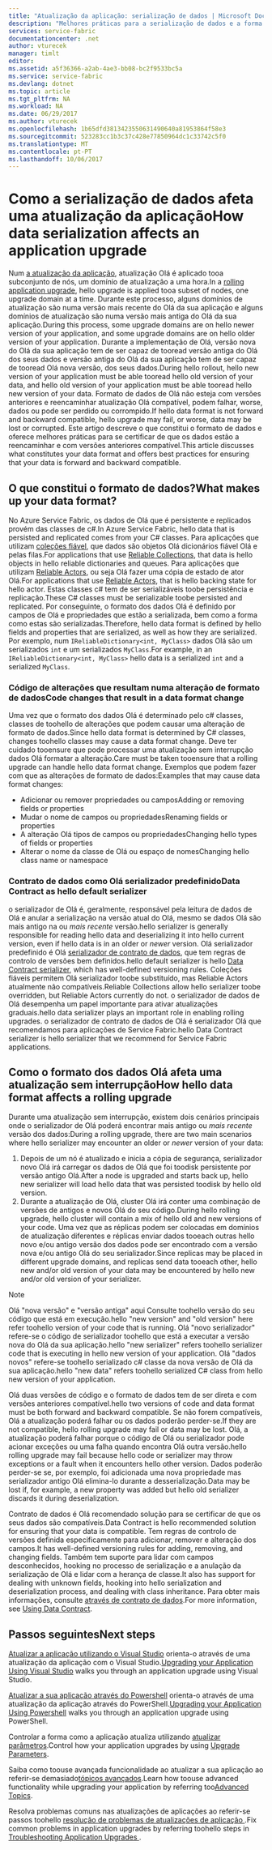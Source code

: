 ```yaml
---
title: "Atualização da aplicação: serialização de dados | Microsoft Docs"
description: "Melhores práticas para a serialização de dados e a forma como afeta a atualizações graduais de aplicação."
services: service-fabric
documentationcenter: .net
author: vturecek
manager: timlt
editor: 
ms.assetid: a5f36366-a2ab-4ae3-bb08-bc2f9533bc5a
ms.service: service-fabric
ms.devlang: dotnet
ms.topic: article
ms.tgt_pltfrm: NA
ms.workload: NA
ms.date: 06/29/2017
ms.author: vturecek
ms.openlocfilehash: 1b65dfd3813423550631490640a81953864f58e3
ms.sourcegitcommit: 523283cc1b3c37c428e77850964dc1c33742c5f0
ms.translationtype: MT
ms.contentlocale: pt-PT
ms.lasthandoff: 10/06/2017
---
```

# <a name="how-data-serialization-affects-an-application-upgrade"></a><span data-ttu-id="0a327-103">Como a serialização de dados afeta uma atualização da aplicação</span><span class="sxs-lookup"><span data-stu-id="0a327-103">How data serialization affects an application upgrade</span></span>
<span data-ttu-id="0a327-104">Num [a atualização da aplicação](service-fabric-application-upgrade.md), atualização Olá é aplicado tooa subconjunto de nós, um domínio de atualização a uma hora.</span><span class="sxs-lookup"><span data-stu-id="0a327-104">In a [rolling application upgrade](service-fabric-application-upgrade.md), hello upgrade is applied tooa subset of nodes, one upgrade domain at a time.</span></span> <span data-ttu-id="0a327-105">Durante este processo, alguns domínios de atualização são numa versão mais recente do Olá da sua aplicação e alguns domínios de atualização são numa versão mais antiga do Olá da sua aplicação.</span><span class="sxs-lookup"><span data-stu-id="0a327-105">During this process, some upgrade domains are on hello newer version of your application, and some upgrade domains are on hello older version of your application.</span></span> <span data-ttu-id="0a327-106">Durante a implementação de Olá, versão nova do Olá da sua aplicação tem de ser capaz de tooread versão antiga do Olá dos seus dados e versão antiga do Olá da sua aplicação tem de ser capaz de tooread Olá nova versão, dos seus dados.</span><span class="sxs-lookup"><span data-stu-id="0a327-106">During hello rollout, hello new version of your application must be able tooread hello old version of your data, and hello old version of your application must be able tooread hello new version of your data.</span></span> <span data-ttu-id="0a327-107">Formato de dados de Olá não esteja com versões anteriores e reencaminhar atualização Olá compatível, podem falhar, worse, dados ou pode ser perdido ou corrompido.</span><span class="sxs-lookup"><span data-stu-id="0a327-107">If hello data format is not forward and backward compatible, hello upgrade may fail, or worse, data may be lost or corrupted.</span></span> <span data-ttu-id="0a327-108">Este artigo descreve o que constitui o formato de dados e oferece melhores práticas para se certificar de que os dados estão a reencaminhar e com versões anteriores compatível.</span><span class="sxs-lookup"><span data-stu-id="0a327-108">This article discusses what constitutes your data format and offers best practices for ensuring that your data is forward and backward compatible.</span></span>

## <a name="what-makes-up-your-data-format"></a><span data-ttu-id="0a327-109">O que constitui o formato de dados?</span><span class="sxs-lookup"><span data-stu-id="0a327-109">What makes up your data format?</span></span>
<span data-ttu-id="0a327-110">No Azure Service Fabric, os dados de Olá que é persistente e replicados provém das classes de c#.</span><span class="sxs-lookup"><span data-stu-id="0a327-110">In Azure Service Fabric, hello data that is persisted and replicated comes from your C# classes.</span></span> <span data-ttu-id="0a327-111">Para aplicações que utilizam [coleções fiável](service-fabric-reliable-services-reliable-collections.md), que dados são objetos Olá dicionários fiável Olá e pelas filas.</span><span class="sxs-lookup"><span data-stu-id="0a327-111">For applications that use [Reliable Collections](service-fabric-reliable-services-reliable-collections.md), that data is hello objects in hello reliable dictionaries and queues.</span></span> <span data-ttu-id="0a327-112">Para aplicações que utilizam [Reliable Actors](service-fabric-reliable-actors-introduction.md), ou seja Olá fazer uma cópia de estado de ator Olá.</span><span class="sxs-lookup"><span data-stu-id="0a327-112">For applications that use [Reliable Actors](service-fabric-reliable-actors-introduction.md), that is hello backing state for hello actor.</span></span> <span data-ttu-id="0a327-113">Estas classes c# tem de ser serializáveis toobe persistência e replicação.</span><span class="sxs-lookup"><span data-stu-id="0a327-113">These C# classes must be serializable toobe persisted and replicated.</span></span> <span data-ttu-id="0a327-114">Por conseguinte, o formato dos dados Olá é definido por campos de Olá e propriedades que estão a serializada, bem como a forma como estas são serializadas.</span><span class="sxs-lookup"><span data-stu-id="0a327-114">Therefore, hello data format is defined by hello fields and properties that are serialized, as well as how they are serialized.</span></span> <span data-ttu-id="0a327-115">Por exemplo, num `IReliableDictionary<int, MyClass>` dados Olá são um serializados `int` e um serializados `MyClass`.</span><span class="sxs-lookup"><span data-stu-id="0a327-115">For example, in an `IReliableDictionary<int, MyClass>` hello data is a serialized `int` and a serialized `MyClass`.</span></span>

### <a name="code-changes-that-result-in-a-data-format-change"></a><span data-ttu-id="0a327-116">Código de alterações que resultam numa alteração de formato de dados</span><span class="sxs-lookup"><span data-stu-id="0a327-116">Code changes that result in a data format change</span></span>
<span data-ttu-id="0a327-117">Uma vez que o formato dos dados Olá é determinado pelo c# classes, classes de toohello de alterações que podem causar uma alteração de formato de dados.</span><span class="sxs-lookup"><span data-stu-id="0a327-117">Since hello data format is determined by C# classes, changes toohello classes may cause a data format change.</span></span> <span data-ttu-id="0a327-118">Deve ter cuidado tooensure que pode processar uma atualização sem interrupção dados Olá formatar a alteração.</span><span class="sxs-lookup"><span data-stu-id="0a327-118">Care must be taken tooensure that a rolling upgrade can handle hello data format change.</span></span> <span data-ttu-id="0a327-119">Exemplos que podem fazer com que as alterações de formato de dados:</span><span class="sxs-lookup"><span data-stu-id="0a327-119">Examples that may cause data format changes:</span></span>

* <span data-ttu-id="0a327-120">Adicionar ou remover propriedades ou campos</span><span class="sxs-lookup"><span data-stu-id="0a327-120">Adding or removing fields or properties</span></span>
* <span data-ttu-id="0a327-121">Mudar o nome de campos ou propriedades</span><span class="sxs-lookup"><span data-stu-id="0a327-121">Renaming fields or properties</span></span>
* <span data-ttu-id="0a327-122">A alteração Olá tipos de campos ou propriedades</span><span class="sxs-lookup"><span data-stu-id="0a327-122">Changing hello types of fields or properties</span></span>
* <span data-ttu-id="0a327-123">Alterar o nome da classe de Olá ou espaço de nomes</span><span class="sxs-lookup"><span data-stu-id="0a327-123">Changing hello class name or namespace</span></span>

### <a name="data-contract-as-hello-default-serializer"></a><span data-ttu-id="0a327-124">Contrato de dados como Olá serializador predefinido</span><span class="sxs-lookup"><span data-stu-id="0a327-124">Data Contract as hello default serializer</span></span>
<span data-ttu-id="0a327-125">o serializador de Olá é, geralmente, responsável pela leitura de dados de Olá e anular a serialização na versão atual do Olá, mesmo se dados Olá são mais antigo na ou *mais recente* versão.</span><span class="sxs-lookup"><span data-stu-id="0a327-125">hello serializer is generally responsible for reading hello data and deserializing it into hello current version, even if hello data is in an older or *newer* version.</span></span> <span data-ttu-id="0a327-126">Olá serializador predefinido é Olá [serializador de contrato de dados](https://msdn.microsoft.com/library/ms733127.aspx), que tem regras de controlo de versões bem definidos.</span><span class="sxs-lookup"><span data-stu-id="0a327-126">hello default serializer is hello [Data Contract serializer](https://msdn.microsoft.com/library/ms733127.aspx), which has well-defined versioning rules.</span></span> <span data-ttu-id="0a327-127">Coleções fiáveis permitem Olá serializador toobe substituído, mas Reliable Actors atualmente não compatíveis.</span><span class="sxs-lookup"><span data-stu-id="0a327-127">Reliable Collections allow hello serializer toobe overridden, but Reliable Actors currently do not.</span></span> <span data-ttu-id="0a327-128">o serializador de dados de Olá desempenha um papel importante para ativar atualizações graduais.</span><span class="sxs-lookup"><span data-stu-id="0a327-128">hello data serializer plays an important role in enabling rolling upgrades.</span></span> <span data-ttu-id="0a327-129">o serializador de contrato de dados de Olá é serializador Olá que recomendamos para aplicações de Service Fabric.</span><span class="sxs-lookup"><span data-stu-id="0a327-129">hello Data Contract serializer is hello serializer that we recommend for Service Fabric applications.</span></span>

## <a name="how-hello-data-format-affects-a-rolling-upgrade"></a><span data-ttu-id="0a327-130">Como o formato dos dados Olá afeta uma atualização sem interrupção</span><span class="sxs-lookup"><span data-stu-id="0a327-130">How hello data format affects a rolling upgrade</span></span>
<span data-ttu-id="0a327-131">Durante uma atualização sem interrupção, existem dois cenários principais onde o serializador de Olá poderá encontrar mais antigo ou *mais recente* versão dos dados:</span><span class="sxs-lookup"><span data-stu-id="0a327-131">During a rolling upgrade, there are two main scenarios where hello serializer may encounter an older or *newer* version of your data:</span></span>

1. <span data-ttu-id="0a327-132">Depois de um nó é atualizado e inicia a cópia de segurança, serializador novo Olá irá carregar os dados de Olá que foi toodisk persistente por versão antigo Olá.</span><span class="sxs-lookup"><span data-stu-id="0a327-132">After a node is upgraded and starts back up, hello new serializer will load hello data that was persisted toodisk by hello old version.</span></span>
2. <span data-ttu-id="0a327-133">Durante a atualização de Olá, cluster Olá irá conter uma combinação de versões de antigos e novos Olá do seu código.</span><span class="sxs-lookup"><span data-stu-id="0a327-133">During hello rolling upgrade, hello cluster will contain a mix of hello old and new versions of your code.</span></span> <span data-ttu-id="0a327-134">Uma vez que as réplicas podem ser colocadas em domínios de atualização diferentes e réplicas enviar dados tooeach outras hello novo e/ou antigo versão dos dados pode ser encontrado com a versão nova e/ou antigo Olá do seu serializador.</span><span class="sxs-lookup"><span data-stu-id="0a327-134">Since replicas may be placed in different upgrade domains, and replicas send data tooeach other, hello new and/or old version of your data may be encountered by hello new and/or old version of your serializer.</span></span>

> [!NOTE]
> <span data-ttu-id="0a327-135">Olá "nova versão" e "versão antiga" aqui Consulte toohello versão do seu código que está em execução.</span><span class="sxs-lookup"><span data-stu-id="0a327-135">hello "new version" and "old version" here refer toohello version of your code that is running.</span></span> <span data-ttu-id="0a327-136">Olá "novo serializador" refere-se o código de serializador toohello que está a executar a versão nova do Olá da sua aplicação.</span><span class="sxs-lookup"><span data-stu-id="0a327-136">hello "new serializer" refers toohello serializer code that is executing in hello new version of your application.</span></span> <span data-ttu-id="0a327-137">Olá "dados novos" refere-se toohello serializado c# classe da nova versão de Olá da sua aplicação.</span><span class="sxs-lookup"><span data-stu-id="0a327-137">hello "new data" refers toohello serialized C# class from hello new version of your application.</span></span>
> 
> 

<span data-ttu-id="0a327-138">Olá duas versões de código e o formato de dados tem de ser direta e com versões anteriores compatível.</span><span class="sxs-lookup"><span data-stu-id="0a327-138">hello two versions of code and data format must be both forward and backward compatible.</span></span> <span data-ttu-id="0a327-139">Se não forem compatíveis, Olá a atualização poderá falhar ou os dados poderão perder-se.</span><span class="sxs-lookup"><span data-stu-id="0a327-139">If they are not compatible, hello rolling upgrade may fail or data may be lost.</span></span> <span data-ttu-id="0a327-140">Olá, a atualização poderá falhar porque o código de Olá ou serializador pode acionar exceções ou uma falha quando encontra Olá outra versão.</span><span class="sxs-lookup"><span data-stu-id="0a327-140">hello rolling upgrade may fail because hello code or serializer may throw exceptions or a fault when it encounters hello other version.</span></span> <span data-ttu-id="0a327-141">Dados poderão perder-se se, por exemplo, foi adicionada uma nova propriedade mas serializador antigo Olá elimina-lo durante a desserialização.</span><span class="sxs-lookup"><span data-stu-id="0a327-141">Data may be lost if, for example, a new property was added but hello old serializer discards it during deserialization.</span></span>

<span data-ttu-id="0a327-142">Contrato de dados é Olá recomendado solução para se certificar de que os seus dados são compatíveis.</span><span class="sxs-lookup"><span data-stu-id="0a327-142">Data Contract is hello recommended solution for ensuring that your data is compatible.</span></span> <span data-ttu-id="0a327-143">Tem regras de controlo de versões definida especificamente para adicionar, remover e alteração dos campos.</span><span class="sxs-lookup"><span data-stu-id="0a327-143">It has well-defined versioning rules for adding, removing, and changing fields.</span></span> <span data-ttu-id="0a327-144">Também tem suporte para lidar com campos desconhecidos, hooking no processo de serialização e a anulação da serialização de Olá e lidar com a herança de classe.</span><span class="sxs-lookup"><span data-stu-id="0a327-144">It also has support for dealing with unknown fields, hooking into hello serialization and deserialization process, and dealing with class inheritance.</span></span> <span data-ttu-id="0a327-145">Para obter mais informações, consulte [através de contrato de dados](https://msdn.microsoft.com/library/ms733127.aspx).</span><span class="sxs-lookup"><span data-stu-id="0a327-145">For more information, see [Using Data Contract](https://msdn.microsoft.com/library/ms733127.aspx).</span></span>

## <a name="next-steps"></a><span data-ttu-id="0a327-146">Passos seguintes</span><span class="sxs-lookup"><span data-stu-id="0a327-146">Next steps</span></span>
<span data-ttu-id="0a327-147">[Atualizar a aplicação utilizando o Visual Studio](service-fabric-application-upgrade-tutorial.md) orienta-o através de uma atualização da aplicação com o Visual Studio.</span><span class="sxs-lookup"><span data-stu-id="0a327-147">[Upgrading your Application Using Visual Studio](service-fabric-application-upgrade-tutorial.md) walks you through an application upgrade using Visual Studio.</span></span>

<span data-ttu-id="0a327-148">[Atualizar a sua aplicação através do Powershell](service-fabric-application-upgrade-tutorial-powershell.md) orienta-o através de uma atualização da aplicação através do PowerShell.</span><span class="sxs-lookup"><span data-stu-id="0a327-148">[Upgrading your Application Using Powershell](service-fabric-application-upgrade-tutorial-powershell.md) walks you through an application upgrade using PowerShell.</span></span>

<span data-ttu-id="0a327-149">Controlar a forma como a aplicação atualiza utilizando [atualizar parâmetros](service-fabric-application-upgrade-parameters.md).</span><span class="sxs-lookup"><span data-stu-id="0a327-149">Control how your application upgrades by using [Upgrade Parameters](service-fabric-application-upgrade-parameters.md).</span></span>

<span data-ttu-id="0a327-150">Saiba como toouse avançada funcionalidade ao atualizar a sua aplicação ao referir-se demasiado[tópicos avançados](service-fabric-application-upgrade-advanced.md).</span><span class="sxs-lookup"><span data-stu-id="0a327-150">Learn how toouse advanced functionality while upgrading your application by referring too[Advanced Topics](service-fabric-application-upgrade-advanced.md).</span></span>

<span data-ttu-id="0a327-151">Resolva problemas comuns nas atualizações de aplicações ao referir-se passos toohello [resolução de problemas de atualizações de aplicação ](service-fabric-application-upgrade-troubleshooting.md).</span><span class="sxs-lookup"><span data-stu-id="0a327-151">Fix common problems in application upgrades by referring toohello steps in [Troubleshooting Application Upgrades ](service-fabric-application-upgrade-troubleshooting.md).</span></span>

